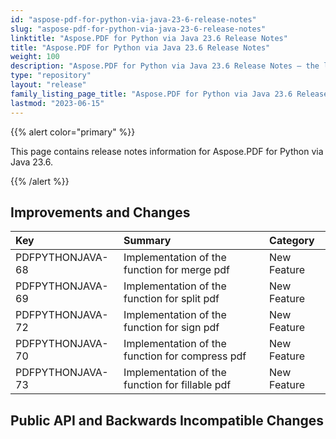 ```yaml
---
id: "aspose-pdf-for-python-via-java-23-6-release-notes"
slug: "aspose-pdf-for-python-via-java-23-6-release-notes"
linktitle: "Aspose.PDF for Python via Java 23.6 Release Notes"
title: "Aspose.PDF for Python via Java 23.6 Release Notes"
weight: 100
description: "Aspose.PDF for Python via Java 23.6 Release Notes – the latest updates and fixes."
type: "repository"
layout: "release"
family_listing_page_title: "Aspose.PDF for Python via Java 23.6 Release Notes"
lastmod: "2023-06-15"
---
```


{{% alert color="primary" %}}

This page contains release notes information for Aspose.PDF for Python via Java 23.6.

{{% /alert %}}
## **Improvements and Changes**

|**Key**|**Summary**|**Category**|
| :- | :- | :- |
|PDFPYTHONJAVA-68|Implementation of the function for merge pdf|New Feature|
|PDFPYTHONJAVA-69|Implementation of the function for split pdf|New Feature|
|PDFPYTHONJAVA-72|Implementation of the function for sign pdf|New Feature|
|PDFPYTHONJAVA-70|Implementation of the function for compress pdf|New Feature|
|PDFPYTHONJAVA-73|Implementation of the function for fillable pdf|New Feature|

## **Public API and Backwards Incompatible Changes**
